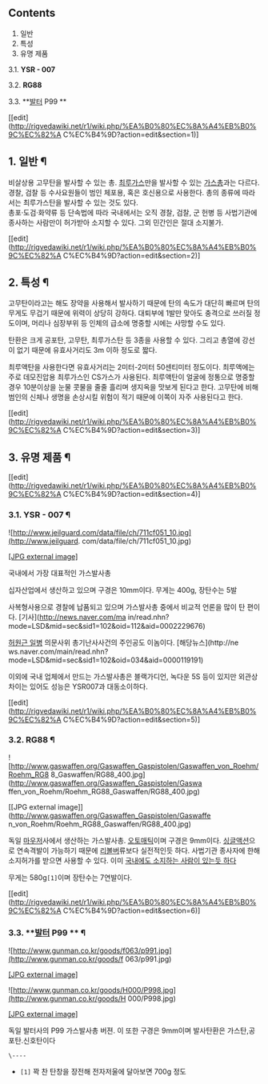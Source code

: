 ## Contents

    

1. 일반 
2. 특성 
3. 유명 제품 
    

3.1. **YSR - 007**

3.2. **RG88**

3.3. **[발터](%EB%B0%9C%ED%84%B0.md) P99 **

[[edit](http://rigvedawiki.net/r1/wiki.php/%EA%B0%80%EC%8A%A4%EB%B0%9C%EC%82%A
C%EC%B4%9D?action=edit&section=1)]

## 1. 일반 ¶

비살상용 고무탄을 발사할 수 있는 총. [최루가스](%EC%B5%9C%EB%A3%A8%EA%B0%80%EC%8A%A4.md)만을 발사할
수 있는 [가스총](%EA%B0%80%EC%8A%A4%EC%B4%9D.md)과는 다르다.  
경찰, 검찰 등 수사요원들이 범인 체포용, 혹은 호신용으로 사용한다. 총의 종류에 따라서는 최루가스탄을 발사할 수 있는 것도 있다.  
총포‧도검‧화약류 등 단속법에 따라 국내에서는 오직 경찰, 검찰, 군 헌병 등 사법기관에 종사하는 사람만이 허가받아 소지할 수 있다. 그외
민간인은 절대 소지불가.

[[edit](http://rigvedawiki.net/r1/wiki.php/%EA%B0%80%EC%8A%A4%EB%B0%9C%EC%82%A
C%EC%B4%9D?action=edit&section=2)]

## 2. 특성 ¶

고무탄이라고는 해도 장약을 사용해서 발사하기 때문에 탄의 속도가 대단히 빠르며 탄의 무게도 무겁기 때문에 위력이 상당히 강하다. 대퇴부에
1발만 맞아도 충격으로 쓰러질 정도이며, 머리나 심장부위 등 인체의 급소에 명중할 시에는 사망할 수도 있다.

  

탄환은 크게 공포탄, 고무탄, 최루가스탄 등 3종을 사용할 수 있다. 그리고 총열에 강선이 없기 때문에 유효사거리도 3m 이하 정도로 짧다.

  

최루액탄을 사용한다면 유효사거리는 2미터-2미터 50센티미터 정도이다. 최루액에는 주로 데모진압용 최루가스인 CS가스가 사용된다. 최루액탄이
얼굴에 정통으로 명중할 경우 10분이상을 눈물 콧물을 줄줄 흘리며 생지옥을 맛보게 된다고 한다. 고무탄에 비해 범인의 신체나 생명을 손상시킬
위험이 적기 때문에 이쪽이 자주 사용된다고 한다.

[[edit](http://rigvedawiki.net/r1/wiki.php/%EA%B0%80%EC%8A%A4%EB%B0%9C%EC%82%A
C%EC%B4%9D?action=edit&section=3)]

## 3. 유명 제품 ¶

[[edit](http://rigvedawiki.net/r1/wiki.php/%EA%B0%80%EC%8A%A4%EB%B0%9C%EC%82%A
C%EC%B4%9D?action=edit&section=4)]

### 3.1. **YSR - 007** ¶

![http://www.jeilguard.com/data/file/ch/711cf051_10.jpg](http://www.jeilguard.
com/data/file/ch/711cf051_10.jpg)

[[JPG external image]](http://www.jeilguard.com/data/file/ch/711cf051_10.jpg)

  

국내에서 가장 대표적인 가스발사총

  

십자산업<mit>에서 생산하고 있으며 구경은 10mm이다. 무게는 400g, 장탄수는 5발

  

사복형사용으로 경찰에 납품되고 있으며 가스발사총 중에서 비교적 언론을 많이 탄 편이다. [기사](http://news.naver.com/ma
in/read.nhn?mode=LSD&mid=sec&sid1=102&oid=112&aid=0002229676)

  

[허원근 일병](%ED%97%88%EC%9B%90%EA%B7%BC%20%EC%9D%BC%EB%B3%91%20%EC%9D%98%EB%AC%B8%EC%82%AC%20%EC%82%AC%EA%B1%B4.md) 의문사위 총기난사사건의 주인공도 이놈이다. [해당뉴스](http://ne
ws.naver.com/main/read.nhn?mode=LSD&mid=sec&sid1=102&oid=034&aid=0000119191)

  

이외에 국내 업체에서 만드는 가스발사총은 블랙가디언, 녹다운 5S 등이 있지만 외관상 차이는 있어도 성능은 YSR007과 대동소이하다.

  

[[edit](http://rigvedawiki.net/r1/wiki.php/%EA%B0%80%EC%8A%A4%EB%B0%9C%EC%82%A
C%EC%B4%9D?action=edit&section=5)]

### 3.2. **RG88** ¶

![http://www.gaswaffen.org/Gaswaffen_Gaspistolen/Gaswaffen_von_Roehm/Roehm_RG8
8_Gaswaffen/RG88_400.jpg](http://www.gaswaffen.org/Gaswaffen_Gaspistolen/Gaswa
ffen_von_Roehm/Roehm_RG88_Gaswaffen/RG88_400.jpg)

[[JPG external image]](http://www.gaswaffen.org/Gaswaffen_Gaspistolen/Gaswaffe
n_von_Roehm/Roehm_RG88_Gaswaffen/RG88_400.jpg)

  

독일 [마우저](%EB%A7%88%EC%9A%B0%EC%A0%80.md)사에서 생산하는 가스발사총.
[오토매틱](%EC%9E%90%EB%8F%99%EA%B6%8C%EC%B4%9D.md)이며 구경은 9mm이다.
[싱글액션](%EC%8B%B1%EA%B8%80%EC%95%A1%EC%85%98.md)으로 연속격발이 가능하기 때문에
[리볼버](%EB%A6%AC%EB%B3%BC%EB%B2%84.md)류보다 실전적인듯 하다. 사법기관 종사자에 한해 소지허가를 받으면
사용할 수 있다. 이미 [국내에도 소지하는 사람이 있는듯
하다](http://tvpot.daum.net/clip/ClipViewByVid.do?vid=Sa5JbHN6c3Y%24)

  

무게는 580g`[1]`이며 장탄수는 7연발이다.

[[edit](http://rigvedawiki.net/r1/wiki.php/%EA%B0%80%EC%8A%A4%EB%B0%9C%EC%82%A
C%EC%B4%9D?action=edit&section=6)]

### 3.3. **[발터](%EB%B0%9C%ED%84%B0.md) P99 ** ¶

![http://www.gunman.co.kr/goods/f063/p991.jpg](http://www.gunman.co.kr/goods/f
063/p991.jpg)

[[JPG external image]](http://www.gunman.co.kr/goods/f063/p991.jpg)

  

![http://www.gunman.co.kr/goods/H000/P998.jpg](http://www.gunman.co.kr/goods/H
000/P998.jpg)

[[JPG external image]](http://www.gunman.co.kr/goods/H000/P998.jpg)

  

독일 발터사의 P99 가스발사총 버젼. 이 또한 구경은 9mm이며 발사탄환은 가스탄,공포탄.신호탄이다

`\----`

  * `[1]` 꽉 찬 탄창을 장전해 전자저울에 달아보면 700g 정도

